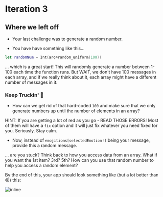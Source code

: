 # Iteration 3

## Where we left off
- Your last challenge was to generate a random number.

- You have have something like this...

```swift
let randomNum = Int(arc4random_uniform(100))
```

... which is a great start! This will randomly generate a number between 1-100 each time the function runs. But WAIT, we don't have 100 messages in each array, and if we really think about it, each array might have a different number of messages in it.

### Keep Truckin' 🚚

- How can we get rid of that hard-coded `100` and make sure that we only generate numbers up until the number of elements in an array?

HINT: If you are getting a lot of red as you go - READ THOSE ERRORS! Most of them will have a `fix` option and it will just fix whatever you need fixed for you. Seriously. Stay calm.

- Now, instead of `emojitions[selectedEmotion!]` being your message, provide this a random message.

... are you stuck? Think back to how you access data from an array. What if you want the 1st item? 3rd? 5th? How can you use that random number to help you access a random element?

By the end of this, your app should look something like (but a lot better than 😜) this:

![inline](emoji-it-3.gif)

